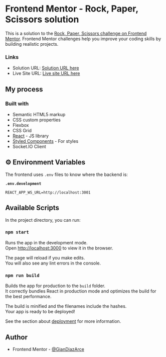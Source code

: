 # Frontend Mentor - Rock, Paper, Scissors solution

This is a solution to the [Rock, Paper, Scissors challenge on Frontend Mentor](https://www.frontendmentor.io/challenges/rock-paper-scissors-game-pTgwgvgH). Frontend Mentor challenges help you improve your coding skills by building realistic projects.

### Links

-   Solution URL: [Solution URL here](https://www.frontendmentor.io/solutions/rockpaperscissorsfrontendmentorreactjs-cYnOjIRf8)
-   Live Site URL: [Live site URL here](https://giandiazarce.github.io/rock-paper-scissors-frontendmentor-reactjs)

## My process

### Built with

-   Semantic HTML5 markup
-   CSS custom properties
-   Flexbox
-   CSS Grid
-   [React](https://reactjs.org/) - JS library
-   [Styled Components](https://styled-components.com/) - For styles
-   Socket.IO Client  

## ⚙️ Environment Variables

The frontend uses `.env` files to know where the backend is:

**`.env.development`**
```env
REACT_APP_WS_URL=http://localhost:3001
```

## Available Scripts

In the project directory, you can run:

### `npm start`

Runs the app in the development mode.\
Open [http://localhost:3000](http://localhost:3000) to view it in the browser.

The page will reload if you make edits.\
You will also see any lint errors in the console.

### `npm run build`

Builds the app for production to the `build` folder.\
It correctly bundles React in production mode and optimizes the build for the best performance.

The build is minified and the filenames include the hashes.\
Your app is ready to be deployed!

See the section about [deployment](https://facebook.github.io/create-react-app/docs/deployment) for more information.

## Author

-   Frontend Mentor - [@GianDiazArce](https://www.frontendmentor.io/profile/GianDiazArce)
